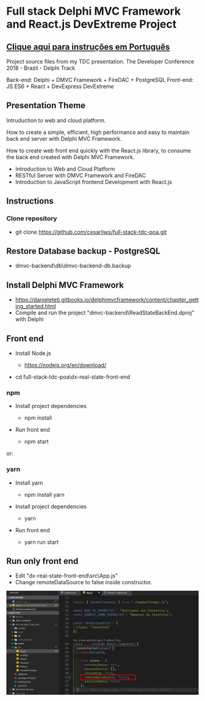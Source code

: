 # Full stack Delphi MVC Framework and React.js DevExtreme Project

## [Clique aqui para instruções em Português](leiame)

Project source files from my TDC presentation.
The Developer Conference 2018 - Brazil - Delphi Track

Back-end: Delphi + DMVC Framework + FireDAC + PostgreSQL
Front-end: JS ES6 + React + DevExpress DevExtreme

## Presentation Theme

Intruduction to web and cloud platform.

How to create a simple, efficient, high performance and easy to maintain back end server with Delphi MVC Framework.

How to create web front end quickly with the React.js library, to consume the back end created with Delphi MVC Framework.

* Introduction to Web and Cloud Platform
* RESTful Server with DMVC Framework and FireDAC
* Introduction to JavaScript frontend Development with React.js

## Instructions

### Clone repository

* git clone https://github.com/cesarliws/full-stack-tdc-poa.git

## Restore Database backup - PostgreSQL

* dmvc-backend\db\dmvc-backend-db.backup

## Install Delphi MVC Framework

* https://danieleteti.gitbooks.io/delphimvcframework/content/chapter_getting_started.html
* Compile and run the project "dmvc-backend\ReadStateBackEnd.dproj" with Delphi

## Front end

* Install Node.js
  * https://nodejs.org/en/download/

* cd full-stack-tdc-poa\dx-real-state-front-end

### npm

* Install project dependencies
  * npm install

* Run front end
  * npm start

or:

### yarn

* Install yarn
  * npm install yarn

* Install project dependencies
  * yarn

* Run front end
  * yarn run start

## Run only front end

* Edit "dx-real-state-front-end\src\App.js"
* Change remoteDataSource to false inside constructor.

![state.remoteDataSource](./images/remote-datasource.png)